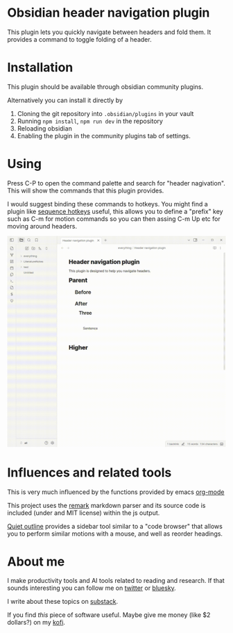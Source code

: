 # Obsidian header navigation plugin

This plugin lets you quickly navigate between headers and fold them.
It provides a command to toggle folding of a header.

# Installation
This plugin should be available through obsidian community plugins.

Alternatively you can install it directly by

1. Cloning the git repository into `.obsidian/plugins` in your vault
1. Running `npm install`, `npm run dev` in the repository
1. Reloading obsidian
1. Enabling the plugin in the community plugins tab of settings.

# Using
Press C-P to open the command palette and search for "header nagivation".
This will show the commands that this plugin provides.

I would suggest binding these commands to hotkeys. You might find a plugin like [sequence hotkeys](https://github.com/moolmanruan/obsidian-sequence-hotkeys) useful, this allows you to define a "prefix" key such as C-m for motion commands so you can then assing C-m Up etc for moving around headers.

![demonstraction of features](demo.gif)

# Influences and related tools
This is very much influenced by the functions provided by emacs <a href="https://orgmode.org/">org-mode</a>

This project uses the [remark](https://github.com/remarkjs/remark/) markdown parser and its source code is included (under and MIT license) within the js output.

[Quiet outline](https://github.com/guopenghui/obsidian-quiet-outline) provides a sidebar tool similar to a "code browser" that allows you to perform similar motions with a mouse, and well as reorder headings.

# About me
I make productivity tools and AI tools related to reading and research.
If that sounds interesting you can follow me on <a href="https://x.com/readwithai">twitter</a> or <a href="https://bsky.app/profile/readwithai.bsky.social">bluesky</a>.

I write about these topics on <a href="https://readwithai.substack.com/readwithai">substack</a>.

If you find *this* piece of software useful. Maybe give me money (like $2 dollars?) on my <a href="https://ko-fi.com/readwithai">kofi</a>.
